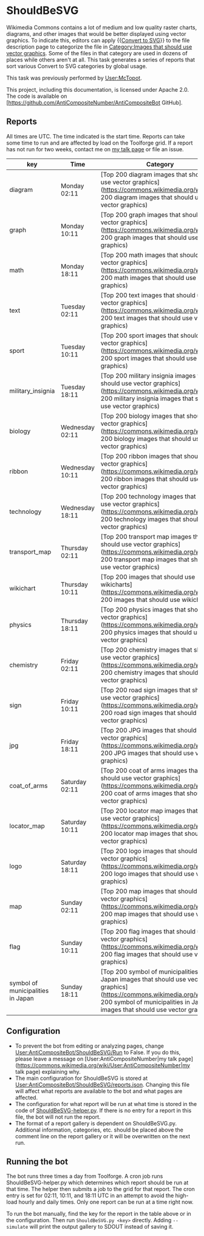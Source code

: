 # ShouldBeSVG
Wikimedia Commons contains a lot of medium and low quality raster charts, diagrams, and other images that would be better displayed using vector graphics. To indicate this, editors can apply {{[Convert to SVG](https://commons.wikimedia.org/wiki/Template:Convert_to_SVG)}} to the file description page to categorize the file in [Category:Images that should use vector graphics](https://commons.wikimedia.org/wiki/Category:Images_that_should_use_vector_graphics). Some of the files in that category are used in dozens of places while others aren't at all. This task generates a series of reports that sort various Convert to SVG categories by global usage.

This task was previously performed by [User:McTopot](https://commons.wikimedia.org/wiki/User:McTopot).

This project, including this documentation, is licensed under Apache 2.0. The code is available on [https://github.com/AntiCompositeNumber/AntiCompositeBot GitHub].

## Reports
All times are UTC. The time indicated is the start time. Reports can take some time to run and are affected by load on the Toolforge grid. If a report has not run for two weeks, contact me on [my talk page](https://commons.wikimedia.org/wiki/User_talk:AntiCompositeNumber) or file an issue.


| key | Time | Category | Report gallery |
|-----|------|----------|----------------|
| diagram | Monday 02:11 | [Top 200 diagram images that should use vector graphics](https://commons.wikimedia.org/wiki/Top 200 diagram images that should use vector graphics) | [Category:Diagram images that should use vector graphics](https://commons.wikimedia.org/wiki/Category:Diagram images that should use vector graphics) |
| graph | Monday 10:11 | [Top 200 graph images that should use vector graphics](https://commons.wikimedia.org/wiki/Top 200 graph images that should use vector graphics) | [Category:Graph images that should use vector graphics](https://commons.wikimedia.org/wiki/Category:Graph images that should use vector graphics) |
| math | Monday 18:11 | [Top 200 math images that should use vector graphics](https://commons.wikimedia.org/wiki/Top 200 math images that should use vector graphics) | [Category:Math images that should use vector graphics](https://commons.wikimedia.org/wiki/Category:Math images that should use vector graphics) |
| text | Tuesday 02:11 | [Top 200 text images that should use vector graphics](https://commons.wikimedia.org/wiki/Top 200 text images that should use vector graphics) | [Category:Text images that should use vector graphics](https://commons.wikimedia.org/wiki/Category:Text images that should use vector graphics) |
| sport | Tuesday 10:11 | [Top 200 sport images that should use vector graphics](https://commons.wikimedia.org/wiki/Top 200 sport images that should use vector graphics) | [Category:Sport images that should use vector graphics](https://commons.wikimedia.org/wiki/Category:Sport images that should use vector graphics) |
| military_insignia | Tuesday 18:11 | [Top 200 military insignia images that should use vector graphics](https://commons.wikimedia.org/wiki/Top 200 military insignia images that should use vector graphics) | [Category:Military insignia images that should use vector graphics](https://commons.wikimedia.org/wiki/Category:Military insignia images that should use vector graphics) |
| biology | Wednesday 02:11 | [Top 200 biology images that should use vector graphics](https://commons.wikimedia.org/wiki/Top 200 biology images that should use vector graphics) | [Category:Biology images that should use vector graphics](https://commons.wikimedia.org/wiki/Category:Biology images that should use vector graphics) |
| ribbon | Wednesday 10:11 | [Top 200 ribbon images that should use vector graphics](https://commons.wikimedia.org/wiki/Top 200 ribbon images that should use vector graphics) | [Category:Ribbon images that should use vector graphics](https://commons.wikimedia.org/wiki/Category:Ribbon images that should use vector graphics) |
| technology | Wednesday 18:11 | [Top 200 technology images that should use vector graphics](https://commons.wikimedia.org/wiki/Top 200 technology images that should use vector graphics) | [Category:Technology images that should use vector graphics](https://commons.wikimedia.org/wiki/Category:Technology images that should use vector graphics) |
| transport_map | Thursday 02:11 | [Top 200 transport map images that should use vector graphics](https://commons.wikimedia.org/wiki/Top 200 transport map images that should use vector graphics) | [Category:Transport map images that should use vector graphics](https://commons.wikimedia.org/wiki/Category:Transport map images that should use vector graphics) |
| wikichart | Thursday 10:11 | [Top 200 images that should use wikicharts](https://commons.wikimedia.org/wiki/Top 200 images that should use wikicharts) | [Category:Images which should use wikicharts](https://commons.wikimedia.org/wiki/Category:Images which should use wikicharts) |
| physics | Thursday 18:11 | [Top 200 physics images that should use vector graphics](https://commons.wikimedia.org/wiki/Top 200 physics images that should use vector graphics) | [Category:Physics images that should use vector graphics](https://commons.wikimedia.org/wiki/Category:Physics images that should use vector graphics) |
| chemistry | Friday 02:11 | [Top 200 chemistry images that should use vector graphics](https://commons.wikimedia.org/wiki/Top 200 chemistry images that should use vector graphics) | [Category:Chemistry images that should use vector graphics](https://commons.wikimedia.org/wiki/Category:Chemistry images that should use vector graphics) |
| sign | Friday 10:11 | [Top 200 road sign images that should use vector graphics](https://commons.wikimedia.org/wiki/Top 200 road sign images that should use vector graphics) | [Category:Road sign images that should use vector graphics](https://commons.wikimedia.org/wiki/Category:Road sign images that should use vector graphics) |
| jpg | Friday 18:11 | [Top 200 JPG images that should use vector graphics](https://commons.wikimedia.org/wiki/Top 200 JPG images that should use vector graphics) | [Category:JPG images that should use vector graphics](https://commons.wikimedia.org/wiki/Category:JPG images that should use vector graphics) |
| coat_of_arms | Saturday 02:11 | [Top 200 coat of arms images that should use vector graphics](https://commons.wikimedia.org/wiki/Top 200 coat of arms images that should use vector graphics) | [Category:Coat of arms images that should use vector graphics](https://commons.wikimedia.org/wiki/Category:Coat of arms images that should use vector graphics) |
| locator_map | Saturday 10:11 | [Top 200 locator map images that should use vector graphics](https://commons.wikimedia.org/wiki/Top 200 locator map images that should use vector graphics) | [Category:Locator map images that should use vector graphics](https://commons.wikimedia.org/wiki/Category:Locator map images that should use vector graphics) |
| logo | Saturday 18:11 | [Top 200 logo images that should use vector graphics](https://commons.wikimedia.org/wiki/Top 200 logo images that should use vector graphics) | [Category:Logo images that should use vector graphics](https://commons.wikimedia.org/wiki/Category:Logo images that should use vector graphics) |
| map | Sunday 02:11 | [Top 200 map images that should use vector graphics](https://commons.wikimedia.org/wiki/Top 200 map images that should use vector graphics) | [Category:Map images that should use vector graphics](https://commons.wikimedia.org/wiki/Category:Map images that should use vector graphics) |
| flag | Sunday 10:11 | [Top 200 flag images that should use vector graphics](https://commons.wikimedia.org/wiki/Top 200 flag images that should use vector graphics) | [Category:Flag images that should use vector graphics](https://commons.wikimedia.org/wiki/Category:Flag images that should use vector graphics) |
| symbol of municipalities in Japan | Sunday 18:11 | [Top 200 symbol of municipalities in Japan images that should use vector graphics](https://commons.wikimedia.org/wiki/Top 200 symbol of municipalities in Japan images that should use vector graphics) | [Top 200 symbol of municipalities in Japan images that should use vector graphics](https://commons.wikimedia.org/wiki/Top 200 symbol of municipalities in Japan images that should use vector graphics) |

## Configuration
* To prevent the bot from editing or analyzing pages, change [User:AntiCompositeBot/ShouldBeSVG/Run](https://commons.wikimedia.org/wiki/User:AntiCompositeBot/ShouldBeSVG/Run) to False. If you do this, please leave a message on [User:AntiCompositeNumber|my talk page](https://commons.wikimedia.org/wiki/User:AntiCompositeNumber|my talk page) explaining why. 
* The main configuration for ShouldBeSVG is stored at [User:AntiCompositeBot/ShouldBeSVG/reports.json](https://commons.wikimedia.org/wiki/User:AntiCompositeBot/ShouldBeSVG/reports.json). Changing this file will affect what reports are available to the bot and what pages are affected. 
* The configuration for what report will be run at what time is stored in the code of [ShouldBeSVG-helper.py](https://github.com/AntiCompositeNumber/AntiCompositeBot/blob/master/ShouldBeSVG-helper.py). If there is no entry for a report in this file, the bot will not run the report.
* The format of a report gallery is dependent on ShouldBeSVG.py. Additional information, categories, etc. should be placed above the comment line on the report gallery or it will be overwritten on the next run.

## Running the bot
The bot runs three times a day from Toolforge. A cron job runs ShouldBeSVG-helper.py which determines which report should be run at that time. The helper then submits a job to the grid for that report. The cron entry is set for 02:11, 10:11, and 18:11 UTC in an attempt to avoid the high-load hourly and daily times. Only one report can be run at a time right now.

To run the bot manually, find the key for the report in the table above or in the configuration. Then run `ShouldBeSVG.py <key>` directly. Adding `--simulate` will print the output gallery to SDOUT instead of saving it. 
 
